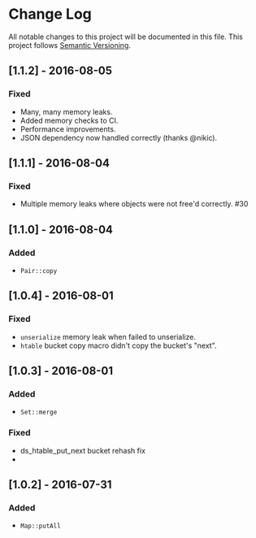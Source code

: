 # Change Log
All notable changes to this project will be documented in this file.
This project follows [Semantic Versioning](http://semver.org/).

## [1.1.2] - 2016-08-05
### Fixed
- Many, many memory leaks.
- Added memory checks to CI.
- Performance improvements.
- JSON dependency now handled correctly (thanks @nikic).

## [1.1.1] - 2016-08-04
### Fixed
- Multiple memory leaks where objects were not free'd correctly. #30

## [1.1.0] - 2016-08-04
### Added
- `Pair::copy`

## [1.0.4] - 2016-08-01
### Fixed
- `unserialize` memory leak when failed to unserialize.
- `htable` bucket copy macro didn't copy the bucket's "next".

## [1.0.3] - 2016-08-01
### Added
- `Set::merge`

### Fixed
- ds_htable_put_next bucket rehash fix
- 
## [1.0.2] - 2016-07-31
### Added
- `Map::putAll`
